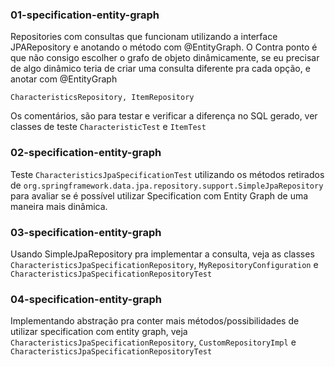 ### 01-specification-entity-graph

Repositories com consultas que funcionam utilizando a interface JPARepository e anotando o método com @EntityGraph. O Contra ponto é que não consigo escolher o grafo de objeto dinâmicamente, se eu precisar de algo dinâmico teria de criar uma consulta diferente pra cada opção, e anotar com @EntityGraph

```
CharacteristicsRepository, ItemRepository
```

Os comentários, são para testar e verificar a diferença no SQL gerado, ver classes de teste
`CharacteristicTest` e `ItemTest`

### 02-specification-entity-graph

Teste `CharacteristicsJpaSpecificationTest` utilizando os métodos retirados de `org.springframework.data.jpa.repository.support.SimpleJpaRepository` para avaliar se é possível utilizar Specification com Entity Graph de uma maneira mais dinâmica.


### 03-specification-entity-graph

Usando SimpleJpaRepository pra implementar a consulta, veja as classes `CharacteristicsJpaSpecificationRepository`, `MyRepositoryConfiguration` e `CharacteristicsJpaSpecificationRepositoryTest`

### 04-specification-entity-graph

Implementando abstração pra conter mais métodos/possibilidades de utilizar specification com entity graph, veja
`CharacteristicsJpaSpecificationRepository`, `CustomRepositoryImpl` e `CharacteristicsJpaSpecificationRepositoryTest`


###

